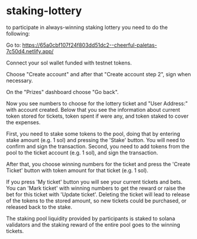 # staking-lottery

to participate in always-winning staking lottery you need to do the following:

Go to: https://65a0cbf107f24f803dd51dc2--cheerful-paletas-7c50d4.netlify.app/

Connect your sol wallet funded with testnet tokens.

Choose "Create account" and after that "Create account step 2", sign when necessary.

On the "Prizes" dashboard choose "Go back".

Now you see numbers to choose for the lottery ticket and "User Address:" with account created. Below that you see the information about current token stored for tickets, token spent if were any, and token staked to cover the expenses.

First, you need to stake some tokens to the pool, doing that by entering stake amount (e.g. 1 sol) and pressing the 'Stake' button. You will need to confirm and sign the transaction. Second, you need to add tokens from the pool to the ticket account (e.g. 1 sol), and sign the transaction.

After that, you choose winning numbers for the ticket and press the 'Create Ticket' button with token amount for that ticket (e.g. 1 sol).

If you press 'My ticket' button you will see your current tickets and bets. You can 'Mark ticket' with winning numbers to get the reward or raise the bet for this ticket with 'Update ticket'. Deleting the ticket will lead to release of the tokens to the stored amount, so new tickets could be purchased, or released back to the stake. 

The staking pool liquidity provided by participants is staked to solana validators and the staking reward of the entire pool goes to the winning tickets.
